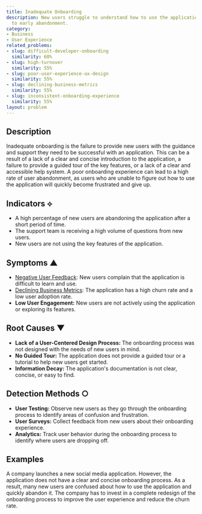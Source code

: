```yaml
---
title: Inadequate Onboarding
description: New users struggle to understand how to use the application, leading
  to early abandonment.
category:
- Business
- User Experience
related_problems:
- slug: difficult-developer-onboarding
  similarity: 60%
- slug: high-turnover
  similarity: 55%
- slug: poor-user-experience-ux-design
  similarity: 55%
- slug: declining-business-metrics
  similarity: 55%
- slug: inconsistent-onboarding-experience
  similarity: 55%
layout: problem
---
```


## Description
Inadequate onboarding is the failure to provide new users with the guidance and support they need to be successful with an application. This can be a result of a lack of a clear and concise introduction to the application, a failure to provide a guided tour of the key features, or a lack of a clear and accessible help system. A poor onboarding experience can lead to a high rate of user abandonment, as users who are unable to figure out how to use the application will quickly become frustrated and give up.

## Indicators ⟡
- A high percentage of new users are abandoning the application after a short period of time.
- The support team is receiving a high volume of questions from new users.
- New users are not using the key features of the application.

## Symptoms ▲
- [Negative User Feedback](negative-user-feedback.md): New users complain that the application is difficult to learn and use.
- [Declining Business Metrics](declining-business-metrics.md): The application has a high churn rate and a low user adoption rate.
- **Low User Engagement:** New users are not actively using the application or exploring its features.

## Root Causes ▼
- **Lack of a User-Centered Design Process:** The onboarding process was not designed with the needs of new users in mind.
- **No Guided Tour:** The application does not provide a guided tour or a tutorial to help new users get started.
- **Information Decay:** The application's documentation is not clear, concise, or easy to find.

## Detection Methods ○
- **User Testing:** Observe new users as they go through the onboarding process to identify areas of confusion and frustration.
- **User Surveys:** Collect feedback from new users about their onboarding experience.
- **Analytics:** Track user behavior during the onboarding process to identify where users are dropping off.

## Examples
A company launches a new social media application. However, the application does not have a clear and concise onboarding process. As a result, many new users are confused about how to use the application and quickly abandon it. The company has to invest in a complete redesign of the onboarding process to improve the user experience and reduce the churn rate.